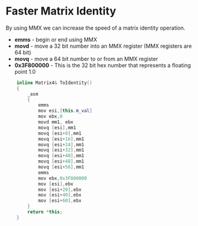 # Faster Matrix Identity


By using MMX we can increase the speed of a matrix identity operation.

* **emms** - begin or end using MMX
* **movd** - move a 32 bit number into an MMX register (MMX registers are 64 bit)
* **movq** - move a 64 bit number to or from an MMX register
* **0x3F800000** - This is the 32 bit hex number that represents a floating point 1.0

```cpp
    inline Matrix4& ToIdentity()
    {
        _asm
        {
            emms
            mov esi,[this.m_val]
            mov ebx,0
            movd mm1, ebx
            movq [esi],mm1
            movq [esi+8],mm1
            movq [esi+16],mm1
            movq [esi+24],mm1
            movq [esi+32],mm1
            movq [esi+40],mm1
            movq [esi+48],mm1
            movq [esi+56],mm1
            emms
            mov ebx,0x3F800000
            mov [esi],ebx
            mov [esi+20],ebx
            mov [esi+40],ebx
            mov [esi+60],ebx
        }
        return *this;
    }
```